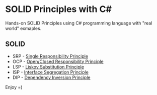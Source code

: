 # SOLID Principles with C#

Hands-on SOLID Principles using C# programming language with "real world" exmaples.

## SOLID

- SRP - [Single Responsibility Principle](https://github.com/ehsandarvishi2003/SOLID-Principles-In-CSharp-2024/tree/master/SRP.Single%20Risponsibility%20Prenciple)
- OCP - [Open/Closed Responsibility Principle](https://github.com/ehsandarvishi2003/SOLID-Principles-In-CSharp-2024/tree/master/OCP.OpenClosePrensiple)
- LSP - [Liskov Substitution Principle](https://github.com/ehsandarvishi2003/SOLID-Principles-In-CSharp-2024/tree/master/LSP.LiskovSubstitutionPrinciple)
- ISP - [Interface Segregation Principle](https://github.com/ehsandarvishi2003/SOLID-Principles-In-CSharp-2024/tree/master/ISP.Interface%20Segregation%20Principle)
- DIP - [Dependency Inversion Principle](https://github.com/ehsandarvishi2003/SOLID-Principles-In-CSharp-2024/tree/master/DIP.Dependency%20Inversion%20Principle)


 Enjoy =)
